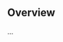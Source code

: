 <!-- Note: Please must use one of our issue templates to file an issue! 🛑 -->
<!-- 👉 https://github.com/mpellegrini/my-ts-test/issues/new/choose 👈 -->
<!-- **Issues that should have been filed with a template will be closed without action, and we will ask you to use a template.** -->

<!-- This blank issue template is only for issues that don't fit any of the templates. -->

## Overview

...
